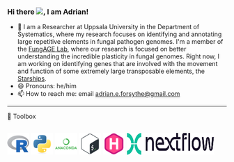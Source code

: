 ### Hi there <img src="https://raw.githubusercontent.com/MartinHeinz/MartinHeinz/master/wave.gif" width="30px">, I am Adrian!

- 🔭 I am a Researcher at Uppsala University in the Department of Systematics, where my research focuses on identifying and annotating large repetitive elements in fungal pathogen genomes. I'm a member of the [FungAGE Lab](https://fungage.github.io/), where our research is focused on better understanding the incredible plasticity in fungal genomes. Right now, I am working on identifying genes that are involved with the movement and function of some extremely large transposable elements, the [Starships](https://doi.org/10.1093/molbev/msac109).
- 😄 Pronouns: he/him
- 📫 How to reach me: email adrian.e.forsythe@gmail.com

---

🧰 Toolbox

<img src="https://github.com/devicons/devicon/blob/master/icons/r/r-original.svg" alt="R Logo" width="50" height="50"/> <img src="https://github.com/devicons/devicon/blob/master/icons/python/python-original.svg" alt="Python Logo" width="50" height="50"/>
<img src="https://github.com/devicons/devicon/blob/master/icons/anaconda/anaconda-original-wordmark.svg" alt="Anaconda Logo" width="50" height="50"/>
<img src="https://github.com/devicons/devicon/blob/master/icons/bash/bash-original.svg" alt="BASH Logo" width="50" height="50"/>
<img src="https://github.com/devicons/devicon/blob/master/icons/hugo/hugo-original.svg" alt="Hugo Logo" width="50" height="50"/>
<img src="https://raw.githubusercontent.com/nextflow-io/nextflow/master/docs/_static/nextflow-logo-bg-light.png" alt="Nextflow Logo" width="200" height="50"/>
---
